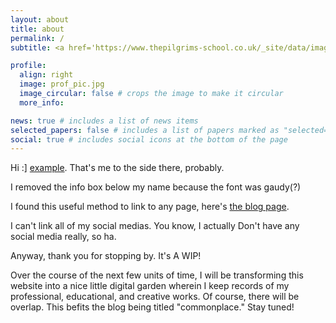 ```yaml
---
layout: about
title: about
permalink: /
subtitle: <a href='https://www.thepilgrims-school.co.uk/_site/data/images/news/992/main-9%2024-Nov.png'>a work in progress</a>.

profile:
  align: right
  image: prof_pic.jpg
  image_circular: false # crops the image to make it circular
  more_info:

news: true # includes a list of news items
selected_papers: false # includes a list of papers marked as "selected={true}"
social: true # includes social icons at the bottom of the page
---
```


Hi :] [example](http://reddit.com). That's me to the side there, probably.

I removed the info box below my name because the font was gaudy(?) 

I found this useful method to link to any page, here's [the blog page](/blog/).

I can't link all of my social medias. You know, I actually Don't have any social media really, so ha.

Anyway, thank you for stopping by. It's A WIP!

Over the course of the next few units of time, I will be transforming this website into a nice little digital garden wherein I keep records of my professional, educational, and creative works. Of course, there will be overlap. This befits the blog being titled "commonplace." Stay tuned!
